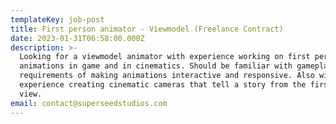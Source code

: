 ```yaml
---
templateKey: job-post
title: First person animator - Viewmodel (Freelance Contract)
date: 2023-01-31T06:58:00.000Z
description: >-
  Looking for a viewmodel animator with experience working on first person
  animations in game and in cinematics. Should be familiar with gameplay
  requirements of making animations interactive and responsive. Also with
  experience creating cinematic cameras that tell a story from the first person
  view. 
email: contact@superseedstudios.com
---
```


